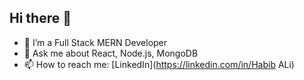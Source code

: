 ## Hi there 👋
- 🔭 I’m a Full Stack MERN Developer
- 💬 Ask me about React, Node.js, MongoDB
- 📫 How to reach me: [LinkedIn](https://linkedin.com/in/Habib ALi)

<!--
**coder-ali-ba/coder-ali-ba** is a ✨ _special_ ✨ repository because its `README.md` (this file) appears on your GitHub profile.

Here are some ideas to get you started:

- 🔭 I’m currently working on ...
- 🌱 I’m currently learning ...
- 👯 I’m looking to collaborate on ...
- 🤔 I’m looking for help with ...
- 💬 Ask me about ...
- 📫 How to reach me: ...
- 😄 Pronouns: ...
- ⚡ Fun fact: ...
-->
